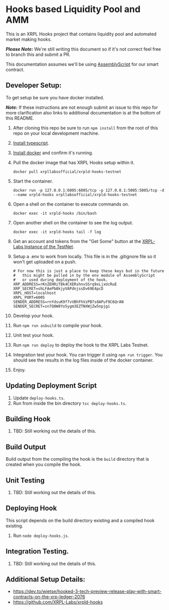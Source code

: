 # Hooks based Liquidity Pool and AMM

This is an XRPL Hooks project that contains liquidity pool and automated market making hooks.

**_Please Note:_** We're still writing this document so if it's not correct feel
free to branch this and submit a PR.

This documentation assumes we'll be using <a href="https://www.assemblyscript.org/" target="_blank">AssemblyScript</a> for our smart contract.

## Developer Setup:

To get setup be sure you have docker installed.

**_Note:_** If these instructions are not enough submit an issue to this repo for more clarification also links to additional documentation is at the bottom of this README.

1. After cloning this repo be sure to run `npm install` from the root of this repo on your local development machine.
1. <a href="https://www.typescriptlang.org/download" target="_blank">Install typescript</a>.
1. <a href="https://docs.docker.com/get-docker/" target="_blank">Install docker</a> and confirm it's running.
1. Pull the docker image that has XRPL Hooks setup within it.

   ```
   docker pull xrpllabsofficial/xrpld-hooks-testnet
   ```

1. Start the container.

   ```
   docker run -p 127.0.0.1:6005:6005/tcp -p 127.0.0.1:5005:5005/tcp -d --name xrpld-hooks xrpllabsofficial/xrpld-hooks-testnet
   ```

1. Open a shell on the container to execute commands on.

   ```
   docker exec -it xrpld-hooks /bin/bash
   ```

1. Open another shell on the container to see the log output.

   ```
   docker exec -it xrpld-hooks tail -f log
   ```

1. Get an account and tokens from the "Get Some" button at the <a href="https://hooks-testnet.xrpl-labs.com/" target="_blank">XRPL-Labs Instance of the TestNet</a>.
1. Setup a .env to work from locally. This file is in the .gitignore file so it won't get uploaded on a push.

   ```
   # For now this is just a place to keep these keys but in the future
   #   this might be pulled in by the env module of AssemblyScript
   #   or used during deployment of the hook.
   XRP_ADDRESS=rKnZEHRiT8k4CXERshnvSSrq9xLjxUcRuE
   XRP_SECRET=shLFAePb8kjyVAPdnjssDv69E4pcD
   XRPL_HOST=localhost
   XRPL_PORT=6005
   SENDER_ADDRESS=rnYdsuK9f7vVBhFhVzPB7s8APuf9C6QrAN
   SENDER_SECRET=sn7Q8W8Yo5ygm3EZTNXWjZw5npjgi
   ```

1. Develop your hook.
1. Run `npm run asbuild` to compile your hook.
1. Unit test your hook.
1. Run `npm run deploy` to deploy the hook to the XRPL Labs Testnet.
1. Integration test your hook. You can trigger it using `npm run trigger`. You should see the results in the log files inside of the docker container.
1. Enjoy.

## Updating Deployment Script

1. Update `deploy-hooks.ts`.
1. Run from inside the bin directory `tsc deploy-hooks.ts`.

## Building Hook

1. TBD: Still working out the details of this.

## Build Output

Build output from the compiling the hook is the `build` directory that is created when you compile the hook.

## Unit Testing

1. TBD: Still working out the details of this.

## Deploying Hook

This script depends on the build directory existing and a compiled hook existing.

1. Run `node deploy-hooks.js`.

## Integration Testing.

1. TBD: Still working out the details of this.

## Additional Setup Details:

- https://dev.to/wietse/hooked-3-tech-preview-release-play-with-smart-contracts-on-the-xrp-ledger-2076
- https://github.com/XRPL-Labs/xrpld-hooks
